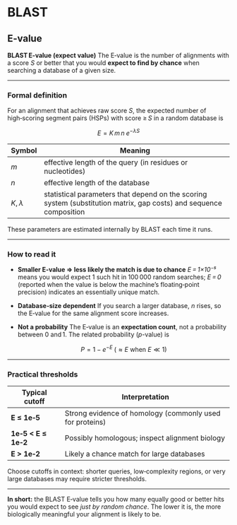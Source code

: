 # BLAST

## E-value

**BLAST E‑value (expect value)**
The E‑value is the number of alignments with a score *S* or better that you would **expect to find by chance** when searching a database of a given size.

---

### Formal definition

For an alignment that achieves raw score *S*, the expected number of high‑scoring segment pairs (HSPs) with score ≥ *S* in a random database is

$$
E = K\,m\,n \; e^{-\lambda S}
$$

| Symbol   | Meaning                                                                                                            |
| -------- | ------------------------------------------------------------------------------------------------------------------ |
| *m*      | effective length of the query (in residues or nucleotides)                                                         |
| *n*      | effective length of the database                                                                                   |
| *K*, *λ* | statistical parameters that depend on the scoring system (substitution matrix, gap costs) and sequence composition |

These parameters are estimated internally by BLAST each time it runs.

---

### How to read it

* **Smaller E‑value ⇒ less likely the match is due to chance**
  *E = 1×10⁻⁵* means you would expect 1 such hit in 100 000 random searches; *E = 0* (reported when the value is below the machine’s floating‑point precision) indicates an essentially unique match.

* **Database‑size dependent**
  If you search a larger database, *n* rises, so the E‑value for the same alignment score increases.

* **Not a probability**
  The E‑value is an **expectation count**, not a probability between 0 and 1. The related probability (*p*-value) is

  $$
  P = 1 - e^{-E}\;(\approx E \text{ when } E\ll 1)
  $$

---

### Practical thresholds

| Typical cutoff      | Interpretation                                           |
| ------------------- | -------------------------------------------------------- |
| **E ≤ 1e‑5**        | Strong evidence of homology (commonly used for proteins) |
| **1e‑5 < E ≤ 1e‑2** | Possibly homologous; inspect alignment biology           |
| **E > 1e‑2**        | Likely a chance match for large databases                |

Choose cutoffs in context: shorter queries, low‑complexity regions, or very large databases may require stricter thresholds.

---

**In short:** the BLAST E‑value tells you how many equally good or better hits you would expect to see *just by random chance*. The lower it is, the more biologically meaningful your alignment is likely to be.
